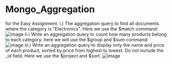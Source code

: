 # Mongo_Aggregation

for the Easy Assignment:
i.) The aggregation query to find all documents where the category is "Electronics".
Here we use the $match
command:
![image](https://github.com/user-attachments/assets/bbe32f90-e042-483a-ad18-67b043c2a6fb)
ii.)  Write an aggregation query to count how many products belong to each category.
here we will use the $group and $sum 
command:
![image](https://github.com/user-attachments/assets/1fa78a4b-b8f5-45ad-8bd0-8b85193af84c)
iii.) Write an aggregation query to display only the name and price of each product, sorted by price from highest to lowest. Do not include the _id field.
Here we use the $project and $sort:
![image](https://github.com/user-attachments/assets/b77ec9af-21aa-4d28-819d-d020f8f00cb5)


 



